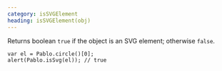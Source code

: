 ```yaml
--- 
category: isSVGElement
heading: isSVGElement(obj)
---
```


Returns boolean `true` if the object is an SVG element; otherwise `false`.

    var el = Pablo.circle()[0];
    alert(Pablo.isSvg(el)); // true